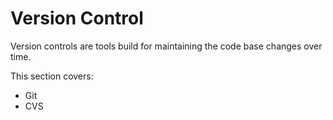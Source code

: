# Version Control

Version controls are tools build for maintaining the code base changes over time.

This section covers:

- Git
- CVS
